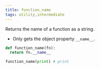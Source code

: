 ```yaml
---
title: function_name
tags: utility,intermediate
---
```


Returns the name of a function as a string.

- Only gets the object property `__name__`.

```py
def function_name(fn):
  return fn.__name__
```

```py
function_name(print) # print
```
